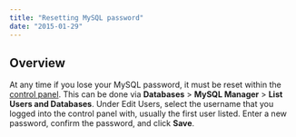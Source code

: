 ```yaml
---
title: "Resetting MySQL password"
date: "2015-01-29"
---
```


## Overview

At any time if you lose your MySQL password, it must be reset within the [control panel](https://kb.apnscp.com/control-panel/logging-into-the-control-panel/). This can be done via **Databases** > **MySQL Manager** > **List Users and Databases**. Under Edit Users, select the username that you logged into the control panel with, usually the first user listed. Enter a new password, confirm the password, and click **Save**.
